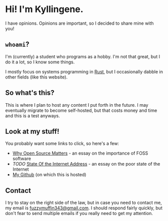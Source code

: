 
# Hi! I'm Kyllingene.

I have opinions. Opinions are important, so I decided to share mine with
you!

## `whoami`?

I'm (currently) a student who programs as a hobby. I'm not that great, but I do
it a lot, so I know some things.

I mostly focus on systems programming in [Rust](https://rust-lang.org), but I occasionally dabble in
other fields (like this website).

## So what's this?

This is where I plan to host any content I put forth in the future. I may
eventually migrate to become self-hosted, but that costs money and time and this
is a test anyways.

## Look at my stuff!

You probably want some links to click, so here's a few:

- [Why Open Source Matters](./essays/why-open-source-matters.html) - an essay on the importance of FOSS software
- *TODO* [State Of the Internet Address]() - an essay on the poor state of the Internet
- [My Github](https://github.com/Kyllingene) (on which this is hosted)

## Contact

I try to stay on the right side of the law, but in case you need to contact me,
my email is [fuzzymuffin343@gmail.com](mailto:fuzzymuffin343@gmail.com). I
should respond fairly quickly, but don't fear to send multiple emails if you
really need to get my attention.
